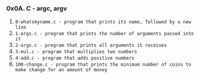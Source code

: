 ### 0x0A. C - argc, argv

1. `0-whatsmyname.c - program that prints its name, followed by a new line`
2. `1-args.c - program that prints the number of arguments passed into it`  
3. `2-args.c - program that prints all arguments it receives` 
4. `3-mul.c - program that multiplies two numbers`
5. `4-add.c - program that adds positive numbers`
6. `100-change.c - program that prints the minimum number of coins to make change for an amount of money` 
